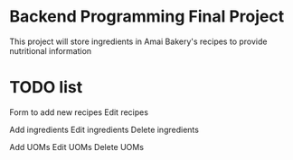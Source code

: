 # Backend Programming Final Project

This project will store ingredients in Amai Bakery's recipes to provide nutritional information 


# TODO list

Form to add new recipes
Edit recipes

Add ingredients
Edit ingredients
Delete ingredients

Add UOMs
Edit UOMs
Delete UOMs
